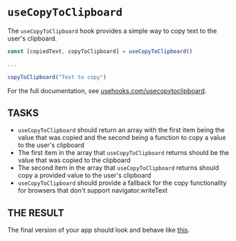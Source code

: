 # `useCopyToClipboard`

The `useCopyToClipboard` hook provides a simple way to copy text to the user's clipboard.

```js
const [copiedText, copyToClipboard] = useCopyToClipboard()

...

copyToClipboard("Text to copy")
```

For the full documentation, see [usehooks.com/usecopytoclipboard](https://usehooks.com/usecopytoclipboard).

## TASKS

- `useCopyToClipboard` should return an array with the first item being the value that was copied and the second being a function to copy a value to the user's clipboard
- The first item in the array that `useCopyToClipboard` returns should be the value that was copied to the clipboard
- The second item in the array that `useCopyToClipboard` returns should copy a provided value to the user's clipboard
- `useCopyToClipboard` should provide a fallback for the copy functionality for browsers that don't support navigator.writeText

## THE RESULT

The final version of your app should look and behave like [this](https://codesandbox.io/p/sandbox/usecopytoclipboard-y22r6w).
